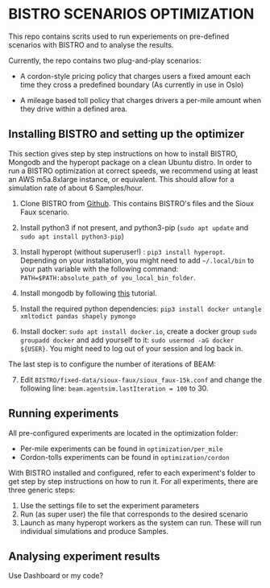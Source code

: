 # BISTRO SCENARIOS OPTIMIZATION

This repo contains scrits used to run experiements on pre-defined scenarios with BISTRO and to analyse the results.

Currently, the repo contains two plug-and-play scenarios: 

* A cordon-style pricing policy that charges users a fixed amount each time they cross a predefined boundary (As currently in use in Oslo)

* A mileage based toll policy that charges drivers a per-mile amount when they drive within a defined area.

## Installing BISTRO and setting up the optimizer 

This section gives step by step instructions on how to install BISTRO, Mongodb and the hyperopt package on a clean Ubuntu distro. In order to run a BISTRO optimization at correct speeds, we recommend using at least an AWS m5a.8xlarge instance, or equivalent. This should allow for a simulation rate of about 6 Samples/hour.

1. Clone BISTRO from [Github](https://github.com/bistro-its-berkeley/BISTRO). This contains BISTRO's files and the Sioux Faux scenario.

2. Install python3 if not present, and python3-pip (`sudo apt update` and `sudo apt install python3-pip`)

3. Install hyperopt (without superuser!) : `pip3 install hyperopt`. Depending on your installation, you might need to add `~/.local/bin` to your path variable with the following command: `PATH=$PATH:absolute_path_of you_local_bin_folder`.

4. Install mongodb by following [this](https://docs.mongodb.com/manual/tutorial/install-mongodb-on-ubuntu/) tutorial.

5. Install the required python dependencies: `pip3 install docker untangle xmltodict pandas shapely pymongo`

6. Install docker: `sudo apt install docker.io`, create a docker group `sudo groupadd docker` and add yourself to it: `sudo usermod -aG docker ${USER}`. You might need to log out of your session and log back in.

The last step is to configure the number of iterations of BEAM:

7. Edit `BISTRO/fixed-data/sioux-faux/sioux_faux-15k.conf` and change the following line: `beam.agentsim.lastIteration = 100` to 30. 



## Running experiments

All pre-configured experiments are located in the optimization folder:

* Per-mile experiments can be found in `optimization/per_mile`
* Cordon-tolls experiments can be found in `optimization/cordon`

With BISTRO installed and configured, refer to each experiment's folder to get step by step instructions on how to run it. For all experiments, there are three generic steps:

1. Use the settings file to set the experiment parameters
2. Run (as super user) the file that corresponds to the desired scenario
3. Launch as many hyperopt workers as the system can run. These will run individual simulations and produce Samples.



## Analysing experiment results

Use Dashboard or my code?

